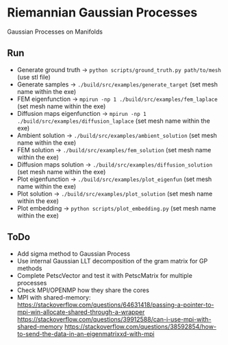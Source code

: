 # Riemannian Gaussian Processes
Gaussian Processes on Manifolds

## Run
- Generate ground truth         -> `python scripts/ground_truth.py path/to/mesh` (use stl file)
- Generate samples              -> `./build/src/examples/generate_target` (set mesh name within the exe)
- FEM eigenfunction             -> `mpirun -np 1 ./build/src/examples/fem_laplace` (set mesh name within the exe)
- Diffusion maps eigenfunction  -> `mpirun -np 1 ./build/src/examples/diffusion_laplace` (set mesh name within the exe)
- Ambient solution              -> `./build/src/examples/ambient_solution` (set mesh name within the exe)
- FEM solution                  -> `./build/src/examples/fem_solution` (set mesh name within the exe)
- Diffusion maps solution       -> `./build/src/examples/diffusion_solution` (set mesh name within the exe)
- Plot eigenfunction            -> `./build/src/examples/plot_eigenfun` (set mesh name within the exe)
- Plot solution                 -> `./build/src/examples/plot_solution` (set mesh name within the exe)
- Plot embedding                -> `python scripts/plot_embedding.py` (set mesh name within the exe)

## ToDo
- Add sigma method to Gaussian Process
- Use internal Gaussian LLT decomposition of the gram matrix for GP methods
- Complete PetscVector and test it with PetscMatrix for multiple processes
- Check MPI/OPENMP how they share the cores
- MPI with shared-memory: https://stackoverflow.com/questions/64631418/passing-a-pointer-to-mpi-win-allocate-shared-through-a-wrapper
                        https://stackoverflow.com/questions/39912588/can-i-use-mpi-with-shared-memory
                        https://stackoverflow.com/questions/38592854/how-to-send-the-data-in-an-eigenmatrixxd-with-mpi